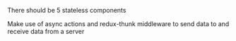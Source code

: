 <!-- The code should be written in ES6 as much as possible -->
<!-- Use the create-react-app generator to start your project. -->
<!-- Follow the instructions on this repo to setup the generator: create-react-app (Links to an external site.) -->
<!-- Your app should have one HTML page to render your react-redux application -->
There should be 5 stateless components
<!-- There should be 3 routes -->
<!-- The Application must make use of react-router and proper RESTful routing (should you choose to use react-router v3 please refer to the appropriate docs (Links to an external site.); docs for v4 can be found here (Links to an external site.)) -->
<!-- Use Redux middleware to respond to and modify state change -->
Make use of async actions and redux-thunk middleware to send data to and receive data from a server
<!-- Your Rails API should handle the data persistence with a database. You should be using fetch() within your actions to GET and POST data from your API - do not use jQuery methods. -->
<!-- Your client-side application should handle the display of data with minimal data manipulation -->
<!-- Your application should have some minimal styling: feel free to stick to a framework (like react-bootstrap), but if you want to write (additional) CSS yourself, go for it! -->